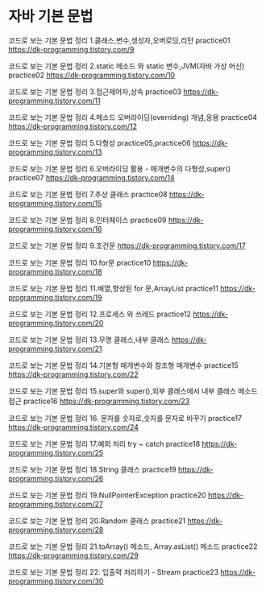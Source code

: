 # 자바 기본 문법

코드로 보는 기본 문법 정리 1.클래스,변수,생성자,오버로딩,리턴
practice01
https://dk-programming.tistory.com/9

코드로 보는 기본 문법 정리 2.static 메소드 와 static 변수,JVM(자바 가상 머신)
practice02
https://dk-programming.tistory.com/10

코드로 보는 기본 문법 정리 3.접근제어자,상속
practice03
https://dk-programming.tistory.com/11

코드로 보는 기본 문법 정리 4.메소드 오버라이딩(overriding) 개념,응용
practice04
https://dk-programming.tistory.com/12

코드로 보는 기본 문법 정리 5.다형성
practice05,practice06
https://dk-programming.tistory.com/13

코드로 보는 기본 문법 정리 6.오버라이딩 활용 - 매개변수의 다형성,super()
practice07
https://dk-programming.tistory.com/14

코드로 보는 기본 문법 정리 7.추상 클래스
practice08
https://dk-programming.tistory.com/15

코드로 보는 기본 문법 정리 8.인터페이스
practice09
https://dk-programming.tistory.com/16

코드로 보는 기본 문법 정리 9.조건문
https://dk-programming.tistory.com/17

코드로 보는 기본 문법 정리 10.for문
practice10
https://dk-programming.tistory.com/18

코드로 보는 기본 문법 정리 11.배열,향상된 for 문,ArrayList
practice11
https://dk-programming.tistory.com/19

코드로 보는 기본 문법 정리 12.프로세스 와 쓰레드
practice12
https://dk-programming.tistory.com/20

코드로 보는 기본 문법 정리 13.무명 클래스,내부 클래스
https://dk-programming.tistory.com/21

코드로 보는 기본 문법 정리 14.기본형 매개변수와 참조형 매개변수
practice15
https://dk-programming.tistory.com/22

코드로 보는 기본 문법 정리 15.super와 super(),외부 클래스에서 내부 클래스 메소드 접근
practice16
https://dk-programming.tistory.com/23

코드로 보는 기본 문법 정리 16. 문자를 숫자로,숫자를 문자로 바꾸기
practice17
https://dk-programming.tistory.com/24

코드로 보는 기본 문법 정리 17.예외 처리 try ~ catch
practice18
https://dk-programming.tistory.com/25

코드로 보는 기본 문법 정리 18.String 클래스
practice19
https://dk-programming.tistory.com/26

코드로 보는 기본 문법 정리 19.NullPointerException
practice20
https://dk-programming.tistory.com/27

코드로 보는 기본 문법 정리 20.Random 클래스
practice21
https://dk-programming.tistory.com/28

코드로 보는 기본 문법 정리 21.toArray() 메소드, Array.asList() 메소드
practice22
https://dk-programming.tistory.com/29

코드로 보는 기본 문법 정리 22. 입출력 처리하기 - Stream
practice23
https://dk-programming.tistory.com/30
